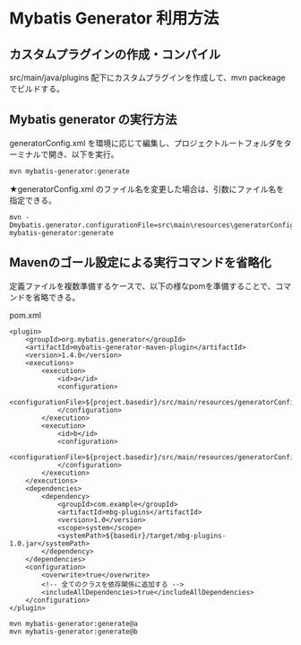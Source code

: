 # Mybatis Generator 利用方法

## カスタムプラグインの作成・コンパイル

src/main/java/plugins 配下にカスタムプラグインを作成して、mvn packeage でビルドする。

## Mybatis generator の実行方法

generatorConfig.xml を環境に応じて編集し、プロジェクトルートフォルダをターミナルで開き、以下を実行。

~~~
mvn mybatis-generator:generate
~~~

★generatorConfig.xml のファイル名を変更した場合は、引数にファイル名を指定できる。

~~~
mvn -Dmybatis.generator.configurationFile=src\main\resources\generatorConfig.xml mybatis-generator:generate
~~~


## Mavenのゴール設定による実行コマンドを省略化

定義ファイルを複数準備するケースで、以下の様なpomを準備することで、コマンドを省略できる。

pom.xml
~~~
<plugin>
    <groupId>org.mybatis.generator</groupId>
    <artifactId>mybatis-generator-maven-plugin</artifactId>
    <version>1.4.0</version>
    <executions>
        <execution>
            <id>a</id>
            <configuration>
                <configurationFile>${project.basedir}/src/main/resources/generatorConfig1.xml</configurationFile>
            </configuration>
        </execution>
        <execution>
            <id>b</id>
            <configuration>
                <configurationFile>${project.basedir}/src/main/resources/generatorConfig2.xml</configurationFile>
            </configuration>
        </execution>
    </executions>
    <dependencies>
        <dependency>
            <groupId>com.example</groupId>
            <artifactId>mbg-plugins</artifactId>
            <version>1.0</version>
            <scope>system</scope>
            <systemPath>${basedir}/target/mbg-plugins-1.0.jar</systemPath>
        </dependency>
    </dependencies>
    <configuration>
        <overwrite>true</overwrite>
        <!-- 全てのクラスを依存関係に追加する -->
        <includeAllDependencies>true</includeAllDependencies>
    </configuration>
</plugin>
~~~

~~~
mvn mybatis-generator:generate@a
mvn mybatis-generator:generate@b
~~~
